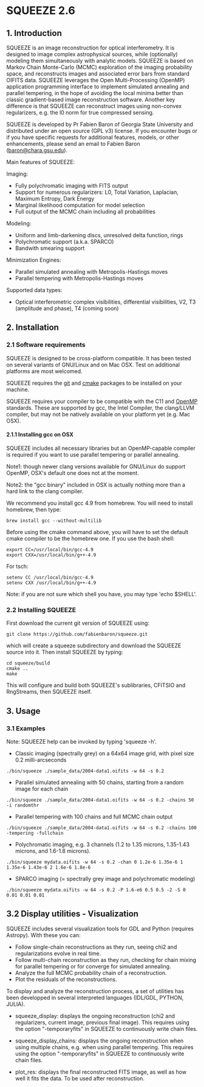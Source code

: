# SQUEEZE 2.6

## 1. Introduction
SQUEEZE is an image reconstruction for optical interferometry. It is designed to image complex astrophysical sources, while (optionally) modeling them simultaneously with analytic models. SQUEEZE is based on Markov Chain Monte-Carlo (MCMC) exploration of the imaging probability space, and reconstructs images and associated error bars from standard OIFITS data. SQUEEZE leverages the Open Multi-Processing (OpenMP) application programming interface to implement simulated annealing and parallel tempering, in the hope of avoiding the local minima better than classic gradient-based image reconstruction software. Another key difference is that SQUEEZE can reconstruct images using non-convex regularizers, e.g. the l0 norm for true compressed sensing.

SQUEEZE is developed by Pr Fabien Baron of Georgia State University and distributed under an open source (GPL v3) license. If you encounter bugs or if you have specific requests for additional features, models, or other enhancements, please send an email to Fabien Baron (baron@chara.gsu.edu).

Main features of SQUEEZE:

Imaging:

*    Fully polychromatic imaging with FITS output
*    Support for numerous regularizers: L0, Total Variation, Laplacian, Maximum Entropy, Dark Energy
*    Marginal likelihood computation for model selection
*    Full output of the MCMC chain including all probabilities

Modeling:
*    Uniform and limb-darkening discs, unresolved delta function, rings
*    Polychromatic support (a.k.a. SPARCO)
*    Bandwith smearing support

Minimization Engines:

*    Parallel simulated annealing with Metropolis-Hastings moves
*    Parallel tempering with Metropolis-Hastings moves

Supported data types:

*   Optical interferometric complex visibilities, differential visibilities, V2, T3 (amplitude and phase), T4 (coming soon)

## 2. Installation

### 2.1 Software requirements

SQUEEZE is designed to be cross-platform compatible. It has been
tested on several variants of GNU/Linux and on Mac OSX. Test on
additional platforms are most welcomed.

SQUEEZE requires the [git](http://git-scm.com) and [cmake](http://www.cmake.org) packages to be installed on your machine.

SQUEEZE requires your compiler to be compatible with the C11 and
[OpenMP](http://openmp.org) standards. These are supported by gcc, the
Intel Compiler, the clang/LLVM compiler, but may not be natively
available on your platform yet (e.g. Mac OSX).

#### 2.1.1 Installing gcc on OSX

SQUEEZE includes all necessary libraries but an OpenMP-capable
compiler is required if you want to use parallel tempering or parallel
annealing.

Note1: though newer clang versions available for GNU/Linux do support OpenMP, OSX's default one does not at the moment.

Note2: the "gcc binary" included in OSX is actually nothing more than a hard link to the clang compiler.

We recommend you install gcc 4.9 from homebrew. You will need to install homebrew, then type:
```
brew install gcc --without-multilib
```

Before using the cmake command above, you will have to set the default
cmake compiler to be the homebrew one.
If you use the bash shell:
```
export CC=/usr/local/bin/gcc-4.9
export CXX=/usr/local/bin/g++-4.9
```
For tsch:
```
setenv CC /usr/local/bin/gcc-4.9
setenv CXX /usr/local/bin/g++-4.9
```

Note: if you are not sure which shell you have, you may type 'echo $SHELL'.

### 2.2 Installing SQUEEZE

First download the current git version of SQUEEZE using:
```
git clone https://github.com/fabienbaron/squeeze.git
```
which will create a squeeze subdirectory and download the SQUEEZE source into it.
Then install SQUEEZE by typing:
```
cd squeeze/build
cmake ..
make
```
This will configure and build both SQUEEZE's sublibraries, CFITSIO and RngStreams, then SQUEEZE itself.

## 3. Usage

### 3.1 Examples

Note: SQUEEZE help can be invoked by typing 'squeeze -h'.

*    Classic imaging (spectrally grey) on a 64x64 image grid, with pixel size 0.2 milli-arcseconds
```
./bin/squeeze ./sample_data/2004-data1.oifits -w 64 -s 0.2
```
*    Parallel simulated annealing with 50 chains, starting from a random image for each chain
```
./bin/squeeze ./sample_data/2004-data1.oifits -w 64 -s 0.2 -chains 50 -i randomthr
```
*    Parallel tempering with 100 chains and full MCMC chain output
```
./bin/squeeze ./sample_data/2004-data1.oifits -w 64 -s 0.2 -chains 100 -tempering -fullchain
```
*    Polychromatic imaging, e.g. 3 channels (1.2 to 1.35 microns, 1.35-1.43 microns, and 1.6-1.8 microns).
```
./bin/squeeze mydata.oifits -w 64 -s 0.2 -chan 0 1.2e-6 1.35e-6 1 1.35e-6 1.43e-6 2 1.6e-6 1.8e-6
```
*    SPARCO imaging (= spectrally grey image and polychromatic modeling)
```
./bin/squeeze mydata.oifits -w 64 -s 0.2 -P 1.6-e6 0.5 0.5 -2 -S 0 0.01 0.01 0.01
```

## 3.2 Display utilities - Visualization

SQUEEZE includes several visualization tools for GDL and Python (requires Astropy). With these you can:

* Follow single-chain reconstructions as they run, seeing chi2 and regularizations evolve in real time.
* Follow multi-chain reconstruction as they run, checking for chain mixing for parallel tempering or for converge for simulated annealing.
* Analyze the full MCMC probability chain of a reconstruction.
* Plot the residuals of the reconstructions.

To display and analyze the reconstruction process, a set of utilities
has been developped in several interpreted languages (IDL/GDL, PYTHON, JULIA).

* squeeze_display: displays the ongoing reconstruction (chi2 and regularizers,
current image, previous final image). This requires using the option "-temporaryfits" in SQUEEZE to continuously write chain files.

* squeeze_display_chains: displays the ongoing reconstruction when using multiple
chains, e.g. when using parallel tempering. This requires using the option "-temporaryfits" in SQUEEZE to continuously write chain files.

* plot_res: displays the final reconstructed FITS image, as well as how well
it fits the data. To be used after reconstruction.

